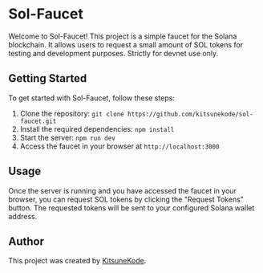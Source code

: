 # Sol-Faucet

Welcome to Sol-Faucet! This project is a simple faucet for the Solana blockchain. It allows users to request a small amount of SOL tokens for testing and development purposes.
Strictly for devnet use only.

## Getting Started

To get started with Sol-Faucet, follow these steps:

1. Clone the repository: `git clone https://github.com/kitsunekode/sol-faucet.git`
2. Install the required dependencies: `npm install`
3. Start the server: `npm run dev`
4. Access the faucet in your browser at `http://localhost:3000`

## Usage

Once the server is running and you have accessed the faucet in your browser, you can request SOL tokens by clicking the "Request Tokens" button. The requested tokens will be sent to your configured Solana wallet address.

## Author

This project was created by [KitsuneKode](https://github.com/kitsunekode).
